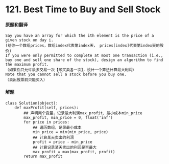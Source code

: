 # 121. Best Time to Buy and Sell Stock
#### 原题和翻译
    Say you have an array for which the ith element is the price of a given stock on day i.
    (给你一个数组prices，数组index代表第index天， prices[index]代表第index天的股价)
    If you were only permitted to complete at most one transaction (i.e., buy one and sell one share of the stock), design an algorithm to find the maximum profit.
    （如果你只允许最多交易一次【即买卖各一次】，设计一个算法计算最大利润）
    Note that you cannot sell a stock before you buy one.
    （卖出股票前只能买入）

#### 解题
```
class Solution(object):
    def maxProfit(self, prices):
        ## 声明两个变量，记录最大利润max_profit、最小成本min_price
        max_profit, min_price = 0, float('inf')
        for price in prices:
            ## 遍历数组，记录最小成本
            min_price = min(min_price, price)
            ## 计算某天卖出的利润
            profit = price - min_price
            ## 计算记录某天卖出的利润是否最大
            max_profit = max(max_profit, profit)
        return max_profit
```
